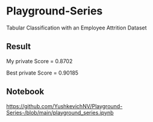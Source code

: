 # Playground-Series
Tabular Classification with an Employee Attrition Dataset
## Result
My private Score = 0.8702

Best private Score = 0.90185
## Notebook
https://github.com/YushkevichNV/Playground-Series-/blob/main/playground_series.ipynb
